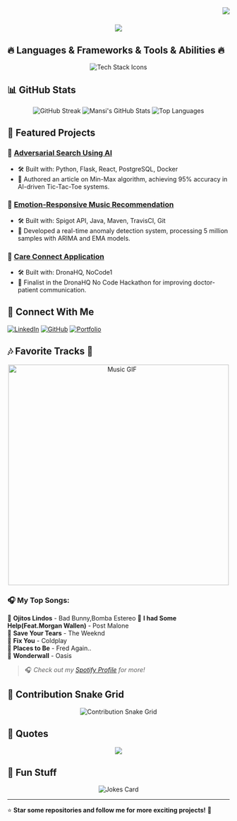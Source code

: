 <img align="right" src="https://visitor-badge.laobi.icu/badge?page_id=mk-1306.mk-1306">

<h1 align="center">
  <a href="https://git.io/typing-svg">
    <img src="https://readme-typing-svg.herokuapp.com/?lines=Hello,+There!+👋;This+is+Mansi+Kharke....;Passionate+Software+Engineer!;Nice+to+meet+you!&center=true&width=800&size=30">
  </a>
</h1>

## 🔥 Languages & Frameworks & Tools & Abilities 🔥

<p align="center">
  <img src="https://skillicons.dev/icons?i=c,cpp,java,python,js,html,css,sass,flask,react,redux,angular,git,django,php,mysql,postgres,net,unity,androidstudio,vscode,graphql,docker,aws" alt="Tech Stack Icons">
</p>

## 📊 GitHub Stats

<p align="center">
  <img src="https://github-readme-streak-stats.herokuapp.com/?user=mk-1306&theme=radical" alt="GitHub Streak">
  <img src="https://github-readme-stats.vercel.app/api?username=mk-1306&show_icons=true&theme=radical" alt="Mansi's GitHub Stats">
  <img src="https://github-readme-stats.vercel.app/api/top-langs/?username=mk-1306&layout=compact&theme=radical" alt="Top Languages">
</p>

## 🚀 Featured Projects

### 📌 [Adversarial Search Using AI](https://github.com/mk-1306/adversarial-search)
- 🛠 Built with: Python, Flask, React, PostgreSQL, Docker
- 📄 Authored an article on Min-Max algorithm, achieving 95% accuracy in AI-driven Tic-Tac-Toe systems.

### 📌 [Emotion-Responsive Music Recommendation](https://github.com/mk-1306/music-recommendation)
- 🛠 Built with: Spigot API, Java, Maven, TravisCI, Git
- 🚀 Developed a real-time anomaly detection system, processing 5 million samples with ARIMA and EMA models.

### 📌 [Care Connect Application](https://github.com/mk-1306/care-connect)
- 🛠 Built with: DronaHQ, NoCode1
- 🎯 Finalist in the DronaHQ No Code Hackathon for improving doctor-patient communication.

## 🔗 Connect With Me

[![LinkedIn](https://img.shields.io/badge/-LinkedIn-0A66C2?style=flat&logo=linkedin)](https://www.linkedin.com/in/mansi-kharke-3b7565183/)
[![GitHub](https://img.shields.io/badge/-GitHub-181717?style=flat&logo=github)](https://github.com/mk-1306)
[![Portfolio](https://img.shields.io/badge/-Portfolio-000000?style=flat&logo=vercel)](https://mansikharke.netlify.app/)

## 🎶 Favorite Tracks 🎵  

<p align="center">
  <img src="https://media.giphy.com/media/QvBoMEcQ7DQXK/giphy.gif" width="500" alt="Music GIF">
</p>

### 🎧 My Top Songs:  
🎵 **Ojitos Lindos** - Bad Bunny,Bomba Estereo 
🎵 **I had Some Help(Feat.Morgan Wallen)** - Post Malone  
🎵 **Save Your Tears** - The Weeknd  
🎵 **Fix You** - Coldplay  
🎵 **Places to Be** - Fred Again..  
🎵 **Wonderwall** - Oasis  

> 🎧 *Check out my [Spotify Profile](https://open.spotify.com/user/31auwuj4qbc4doqs6e2kboq4lbym) for more!*

## 🐍 Contribution Snake Grid
<p align="center">
  <img src="https://raw.githubusercontent.com/mk-1306/mk-1306/output/github-contribution-grid-snake.svg" alt="Contribution Snake Grid">
</p>

## 💬 Quotes

<p align="center">
  <img src="https://quotes-github-readme.vercel.app/api?type=vertical&theme=merko">
</p>

## 🎉 Fun Stuff

<p align="center">
  <img src="https://readme-jokes.vercel.app/api" alt="Jokes Card">
</p>

---

⭐ **Star some repositories and follow me for more exciting projects!** 🚀
